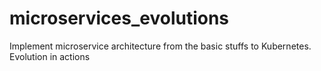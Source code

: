 # microservices_evolutions
Implement microservice architecture from the basic stuffs to Kubernetes. Evolution in actions
